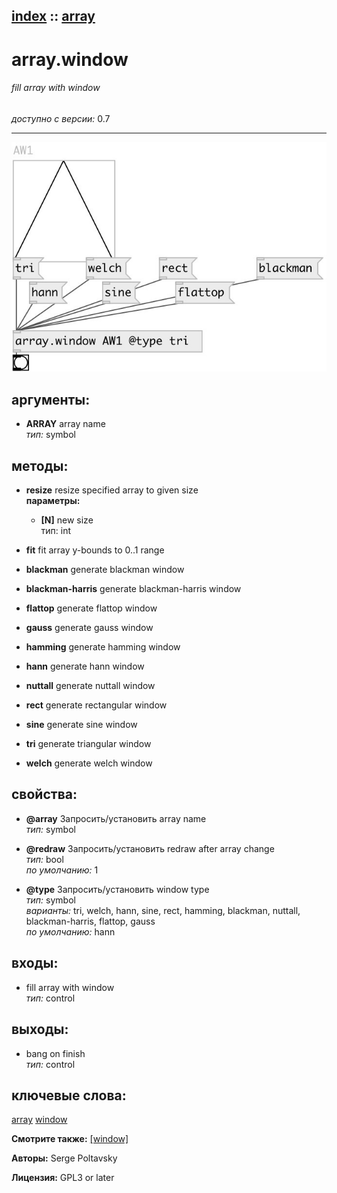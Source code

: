 [index](index.html) :: [array](category_array.html)
---

# array.window

###### fill array with window

*доступно с версии:* 0.7

---




[![example](../examples/img/array.window.jpg)](../examples/pd/array.window.pd)



## аргументы:

* **ARRAY**
array name<br>
_тип:_ symbol<br>



## методы:

* **resize**
resize specified array to given size<br>
  __параметры:__
  - **[N]** new size<br>
    тип: int <br>

* **fit**
fit array y-bounds to 0..1 range<br>

* **blackman**
generate blackman window<br>

* **blackman-harris**
generate blackman-harris window<br>

* **flattop**
generate flattop window<br>

* **gauss**
generate gauss window<br>

* **hamming**
generate hamming window<br>

* **hann**
generate hann window<br>

* **nuttall**
generate nuttall window<br>

* **rect**
generate rectangular window<br>

* **sine**
generate sine window<br>

* **tri**
generate triangular window<br>

* **welch**
generate welch window<br>




## свойства:

* **@array** 
Запросить/установить array name<br>
_тип:_ symbol<br>

* **@redraw** 
Запросить/установить redraw after array change<br>
_тип:_ bool<br>
_по умолчанию:_ 1<br>

* **@type** 
Запросить/установить window type<br>
_тип:_ symbol<br>
_варианты:_ tri, welch, hann, sine, rect, hamming, blackman, nuttall, blackman-harris, flattop, gauss<br>
_по умолчанию:_ hann<br>



## входы:

* fill array with window<br>
_тип:_ control



## выходы:

* bang on finish<br>
_тип:_ control



## ключевые слова:

[array](keywords/array.html)
[window](keywords/window.html)



**Смотрите также:**
[\[window\]](window.html)




**Авторы:** Serge Poltavsky




**Лицензия:** GPL3 or later





